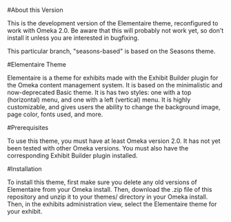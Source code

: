 #About this Version

This is the development version of the Elementaire theme, reconfigured to work with Omeka 2.0. Be aware that this will probably not work yet, so don't install it unless you are interested in bugfixing. 

This particular branch, "seasons-based" is based on the Seasons theme.  

#Elementaire Theme

Elementaire is a theme for exhibits made with the Exhibit Builder plugin for the Omeka content management system. It is based on the minimalistic and now-deprecated Basic theme. It is has two styles: one with a top (horizontal) menu, and one with a left (vertical) menu. It is highly customizable, and gives users the ability to change the background image, page color, fonts used, and more. 

#Prerequisites

To use this theme, you must have at least Omeka version 2.0. It has not yet been tested with other Omeka versions. You must also have the corresponding Exhibit Builder plugin installed. 

#Installation 

To install this theme, first make sure you delete any old versions of Elementaire from your Omeka install. Then, download the .zip file of this repository and unzip it to your themes/ directory in your Omeka install. Then, in the exhibits administration view, select the Elementaire theme for your exhibit. 
